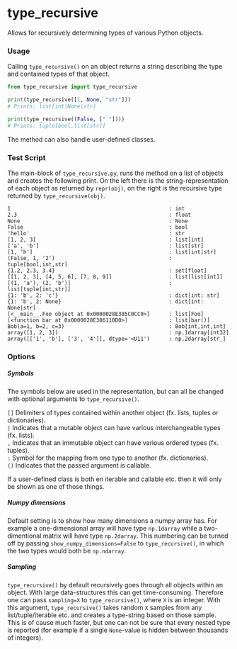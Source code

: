 # type_recursive
Allows for recursively determining types of various Python objects.


### Usage
Calling `type_recursive()` on an object returns a string describing the type and contained types of that object.
```python
from type_recursive import type_recursive

print(type_recursive([1, None, "str"]))
# Prints: list[int|None|str]

print(type_recursive((False, [" "])))
# Prints: tuple[bool,list[str]]
```

The method can also handle user-defined classes.


### Test Script

The main-block of `type_recursive.py`, runs the method on a list of objects and creates the following print.
On the left there is the string-representation of each object as returned by `repr(obj)`, on the right is the 
recursive type returned by `type_recursive(obj)`.

```
1                                                  : int
2.3                                                : float
None                                               : None
False                                              : bool
'hello'                                            : str
[1, 2, 3]                                          : list[int]
['a', 'b']                                         : list[str]
[1, 'h']                                           : list[int|str]
(False, 1, '2')                                    : tuple[bool,int,str]
{1.2, 2.3, 3.4}                                    : set[float]
[[1, 2, 3], [4, 5, 6], [7, 8, 9]]                  : list[list[int]]
[(1, 'a'), (2, 'b')]                               : list[tuple[int,str]]
{1: 'b', 2: 'c'}                                   : dict[int: str]
{1: 'b', 2: None}                                  : dict[int: None|str]
[<__main__.Foo object at 0x0000028E385C0CC0>]      : list[Foo]
[<function bar at 0x0000028E386110D0>]             : list[bar()]
Bob(a=1, b=2, c=3)                                 : Bob[int,int,int]
array([1, 2, 3])                                   : np.1darray[int32]
array([['1', 'b'], ['3', '4']], dtype='<U11')      : np.2darray[str_]
```


### Options

##### Symbols

The symbols below are used in the representation, but can all be changed with optional arguments to 
`type_recursive()`.  

`[]` Delimiters of types contained within another object (fx. lists, tuples or dictionaries).  
`|` Indicates that a mutable object can have various interchangeable types (fx. lists).  
`,` Indicates that an immutable object can have various ordered types (fx. tuples).   
`:` Symbol for the mapping from one type to another (fx. dictionaries).  
`()` Indicates that the passed argument is callable.  

If a user-defined class is both en iterable and callable etc. then it will only be shown as one of those things.

##### Numpy dimensions

Default setting is to show how many dimensions a numpy array has. For example a one-dimensional array will have type 
`np.1darray` while a two-dimentional matrix will have type `np.2darray`. This numbering can be turned off by 
passing `show_numpy_dimensions=False` to `type_recursive()`, in which the two types would both be `np.ndarray`.

##### Sampling

`type_recursive()` by default recursively goes through all objects within an object. 
With large data-structures this can get time-consuming. Therefore one can pass `sampling=X` to `type_recursive()`,
where `X` is an integer. With this argument, `type_recursive()` takes random `X` samples from any 
list/tuple/iterable etc. and creates a type-string based on those sample. 
This is of cause much faster, but one can not be sure that every nested type is reported (for example if
a single `None`-value is hidden between thousands of integers).